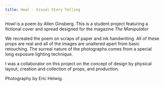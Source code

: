 ```yaml
---
title: Howl - Visual Story Telling
---
```


*Howl* is a poem by Allen Ginsberg. This is a student project featuring a fictional cover and spread designed for the magazine *The Manipulator*

We recreated the poem on scraps of paper and ink handwriting. All of these props are real and all of the images are unaltered apart from basic retouching. The surreal nature of the photographs comes from a special long exposure lighting technique.

I was a collaborator on this project on the concept of design by physical layout, creation and collection of props, and production.

Photography by Eric Helwig.
